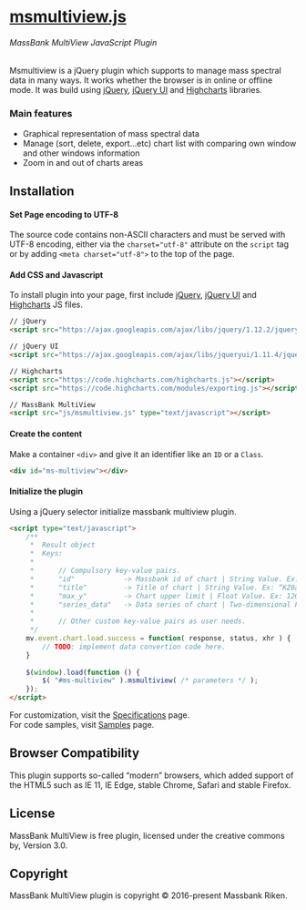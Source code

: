# [msmultiview.js](https://massbank.nig.ac.jp/help:msmultiview)

###### *MassBank MultiView JavaScript Plugin*

Msmultiview is a jQuery plugin which supports to manage mass spectral data in many ways. It works whether the browser is in online or offline mode. It was build using [jQuery](https://jquery.com/), [jQuery UI](https://jqueryui.com/) and [Highcharts](http://www.highcharts.com/) libraries.

### Main features

* Graphical representation of mass spectral data
* Manage (sort, delete, export...etc) chart list with comparing own window and other windows information
* Zoom in and out of charts areas

## Installation

#### Set Page encoding to UTF-8

The source code contains non-ASCII characters and must be served with UTF-8 encoding, 
either via the `charset="utf-8"` attribute on the `script` tag or by adding `<meta charset="utf-8">` to the top of the page.

#### Add CSS and Javascript

To install plugin into your page, first include [jQuery](https://jquery.com/), [jQuery UI](https://jqueryui.com/) and [Highcharts](http://www.highcharts.com/) JS files.

``` html
// jQuery
<script src="https://ajax.googleapis.com/ajax/libs/jquery/1.12.2/jquery.min.js"></script>

// jQuery UI
<script src="https://ajax.googleapis.com/ajax/libs/jqueryui/1.11.4/jquery-ui.min.js"></script>

// Highcharts
<script src="https://code.highcharts.com/highcharts.js"></script>
<script src="https://code.highcharts.com/modules/exporting.js"></script>

// MassBank MultiView
<script src="js/msmultiview.js" type="text/javascript"></script>
```
#### Create the content

Make a container `<div>` and give it an identifier like an `ID` or a `Class`.

``` html
<div id="ms-multiview"></div>
```

#### Initialize the plugin

Using a jQuery selector initialize massbank multiview plugin.

``` html
<script type="text/javascript">
	/**
     *	Result object
     *	Keys:
     *
     *		// Compulsory key-value pairs.
     *		"id" 			-> Massbank id of chart | String Value. Ex: “KZ0a000005”
     *		"title"			-> Title of chart | String Value. Ex: “KZ0a000005”
     *		"max_y"			-> Chart upper limit | Float Value. Ex: 120.43
     *		"series_data"	-> Data series of chart | Two-dimensional Float Array. List of Pair of X and Y axis values. Ex: [[100.2, 10.78], [80.0, 50.0]…]
     *
     *		// Other custom key-value pairs as user needs.
     */
	mv.event.chart.load.success = function( response, status, xhr ) {
    	// TODO: implement data convertion code here.
    }
    
	$(window).load(function () {
		$( "#ms-multiview" ).msmultiview( /* parameters */ );
	});
</script>
```

For customization, visit the [Specifications](SPEC.md) page.<br/>
For code samples, visit [Samples](SAMPLE.md) page.

Browser Compatibility
-------

This plugin supports so-called “modern” browsers, which added support of the HTML5 such as IE 11, IE Edge, stable Chrome, Safari and stable Firefox.

License
-------

MassBank MultiView is free plugin, licensed under the creative commons by, Version 3.0.

Copyright
-------

MassBank MultiView plugin is copyright © 2016-present Massbank Riken.